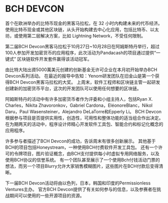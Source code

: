 # BCH DEVCON

首个在欧洲举办的比特币现金的黑客马拉松，在 32 小时内构建未来的代币经济。
使用比特币现金或其他区块链，从头开始构建去中心化应用，包括比特币、以太坊，或使用第二层解决方案，比如 Lightning Network，不受任何限制。

第二届BCH Devcon黑客马拉松于10月27日~10月28日在阿姆斯特丹举行，超过100人参加开发加密货币的应用程序，此次活动为Pandacash的项目通过提供“一键式” 区块链软件开发套件赢得该活动冠军。

由比特大陆出資5000萬美元创建的创新基金无许可企业在本月初开始举办BCH Devcon系列活动。 在最近的报导中告知：Yenom研发团队在旧金山是第一个获得BCH Devcon黑客马拉松的大奖。 上周末，软件工程师和区块链主管一起研发创建新的加密货币平台，这次的开发团队可以使用任何想要的区块链。



阿姆斯特丹的活动中有许多加密货币者作为评委和小组主持人，包括Ryan X. Charles，Nikita Zhavoronkov，Gabriel Cardona，EléonoreBlanc，Nikol Daru，Paul Wasensteiner，Alejandro DeLaTorre和Epperly Li。 BCH Devcon根据参与项目是否提供实用性，创造性，可用性和整体功能的适当组合作出决定。 在为期两天的活动中，程序设计师精心开发软件工具包、智能合约和标记化概念的应用程序。

许多参与者描述了BCH Devcon的成功，告诉周末有很多创新展示。 其他基于BCH的项目包括Honeystream，一种使用BCH付费软件开发工具包。 还有一个许可的令牌项目，图片验证概念，由BCH支付提供每小时虚拟专用网络服务，以及使用BCH协议的信誉系统。 有一个团队甚至展示了一个使用Bch付钱活动门票的想法，而另一个项目Blurry允许大家销售模糊图片，这些图片在BCH付款后变得清晰。



下一届BCH Devcon活动将由以色列，日本，韩国和印度的Permissionless Ventures主办。 官方BCH Devcon提供了有关如何参与的信息，以及参赛者在挑战期间可以使用的一些开源项目的资源。
